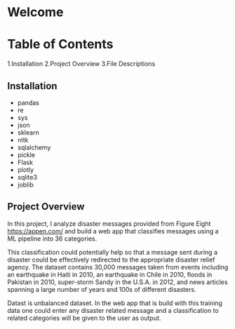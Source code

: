 # Welcome
# Table of Contents
  1.Installation
  2.Project Overview
  3.File Descriptions

## Installation

  - pandas
  - re
  - sys
  - json
  - sklearn
  - nltk
  - sqlalchemy
  - pickle
  - Flask
  - plotly
  - sqlite3
  - joblib
## Project Overview

In this project, I analyze disaster messages provided from Figure Eight https://appen.com/ and build a web app that classifies messages using a ML pipeline into 36 categories.

This classification could potentially help so that a message sent during a disaster could be effectively redirected to the appropriate disaster relief agency. The dataset contains 30,000 messages taken from events including an earthquake in Haiti in 2010, an earthquake in Chile in 2010, floods in Pakistan in 2010, super-storm Sandy in the U.S.A. in 2012, and news articles spanning a large number of years and 100s of different disasters.

Datast is unbalanced dataset. In the web app that is build with this training data one could enter any disaster related message and a classification to related categories will be given to the user as output.



